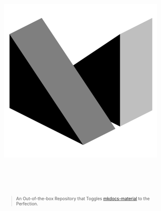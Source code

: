 <style>
  .block img {
    float: left;
    margin-right: 3.5em;
    max-height: 25%;
  }
  .block h1, blockquote {
    overflow: hidden
  }
</style>

<div class="block">
  <div>
    <sup>
      <img class="filtered" src="logo.png" />
    </sup>
  </div>
  <h1>
    Material Perfection
  </h1>
  <blockquote>
    An Out-of-the-box Repository that Toggles <a href="https://github.com/squidfunk/mkdocs-material">mkdocs-material</a> to the Perfection.
  </blockquote>
</div>
